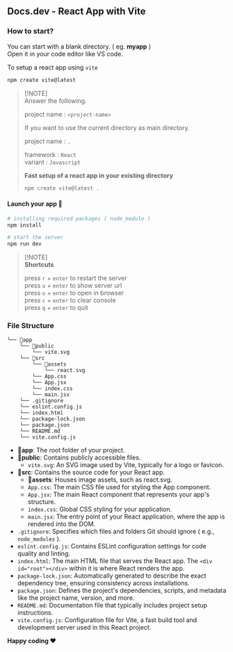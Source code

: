 ## Docs.dev - React App with Vite

### How to start?

You can start with a blank directory. ( eg. **myapp** )<br/>
Open it in your code editor like VS code.

To setup a react app using `vite`
```bash
npm create vite@latest
```
> [!NOTE]\
> Answer the following.
>
> project name : `<project-name>`
> 
> If you want to use the current directory as main directory.
> 
> project name : `.`
>
> framework : `React`\
> variant : `Javascript`
>
> **Fast setup of a react app in your existing directory**
> ```bash
> npm create vite@latest .
> ```

#### Launch your app 🚀
```bash
# installing required packages ( node_module )
npm install

# start the server
npm run dev
```

> [!NOTE]\
> **Shortcuts**
>
> press `r` + `enter` to restart the server\
> press `u` + `enter` to show server url\
> press `o` + `enter` to open in browser\
> press `c` + `enter` to clear console\
> press `q` + `enter` to quit

### File Structure

```
└── 📁app
    └── 📁public
        └── vite.svg
    └── 📁src
        └── 📁assets
            └── react.svg
        └── App.css
        └── App.jsx
        └── index.css
        └── main.jsx
    └── .gitignore
    └── eslint.config.js
    └── index.html
    └── package-lock.json
    └── package.json
    └── README.md
    └── vite.config.js
```

- **📁app**: The root folder of your project.
- **📁public**: Contains publicly accessible files.
    - `vite.svg`: An SVG image used by Vite, typically for a logo or favicon.
- **📁src**: Contains the source code for your React app.
    - **📁assets**: Houses image assets, such as react.svg.
    - `App.css`: The main CSS file used for styling the App component.
    - `App.jsx`: The main React component that represents your app's structure.
    - `index.css`: Global CSS styling for your application.
    - `main.jsx`: The entry point of your React application, where the app is rendered into the DOM.
- `.gitignore`: Specifies which files and folders Git should ignore ( e.g., `node_modules` ).
- `eslint.config.js`: Contains ESLint configuration settings for code quality and linting.
- `index.html`: The main HTML file that serves the React app. The `<div id="root"></div>` within it is where React renders the app.
- `package-lock.json`: Automatically generated to describe the exact dependency tree, ensuring consistency across installations.
- `package.json`: Defines the project's dependencies, scripts, and metadata like the project name, version, and more.
- `README.md`: Documentation file that typically includes project setup instructions.
- `vite.config.js`: Configuration file for Vite, a fast build tool and development server used in this React project.

**Happy coding ❤️**